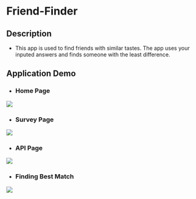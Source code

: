 # Friend-Finder

## Description
  * This app is used to find friends with similar tastes. The app uses your inputed answers and finds someone with the least difference. 
 
## Application Demo
  * ### Home Page
  
  ![](https://i.gyazo.com/2774db49d43201c47493c7a236d296ba.png)
  * ### Survey Page
  
  ![](https://i.gyazo.com/08492b75db2654109540f0697bf4ab60.png)
  * ### API Page
  
  ![](https://i.gyazo.com/08492b75db2654109540f0697bf4ab60.png)
  * ### Finding Best Match
  
  ![](https://i.gyazo.com/e683d6ffdb91d8a7f0885edef28519db.png)
